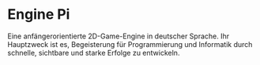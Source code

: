 # Engine Pi

Eine anfängerorientierte 2D-Game-Engine in deutscher Sprache. Ihr Hauptzweck ist es, Begeisterung für Programmierung und Informatik durch schnelle, sichtbare und starke Erfolge zu entwickeln. 
